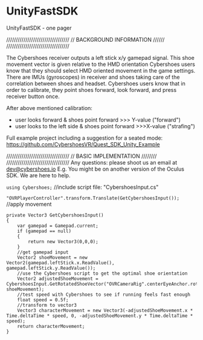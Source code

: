 # UnityFastSDK
UnityFastSDK - one pager

/////////////////////////////////
// BACKGROUND INFORMATION  //////
/////////////////////////////////


The Cybershoes receiver outputs a left stick x/y gamepad signal. 
This shoe movement vector is given relative to the HMD orientation 
Cybershoes users know that they should select HMD oriented movement in the game settings. 
There are IMUs (gyroscopes) in receiver and shoes taking care of the correlation between shoes and headset. 
Cybershoes users know that in order to calibrate, they point shoes forward, look forward, and press receiver button once. 

After above mentioned calibration: 
* user looks forward & shoes point forward >>> Y-value ("forward") 
* user looks to the left side & shoes point forward >>>X-value ("strafing") 

Full example project including a suggestion for a seated mode: https://github.com/CybershoesVR/Quest_SDK_Unity_Example 

///////////////////////////////// 
// BASIC IMPLEMENTATION  //////// 
///////////////////////////////// 
Any questions: please shoot us an email at dev@cybershoes.io 
E.g. You might be on another version of the Oculus SDK. 
We are here to help. 



```using Cybershoes;``` //include script file: "CybershoesInput.cs"  

 

```"OVRPlayerController".transform.Translate(GetCybershoesInput());``` //apply movement 
```
private Vector3 GetCybershoesInput()
{
    var gamepad = Gamepad.current;
    if (gamepad == null)
    {
        return new Vector3(0,0,0);
    }
    //get gamepad input
    Vector2 shoeMovement = new Vector2(gamepad.leftStick.x.ReadValue(), gamepad.leftStick.y.ReadValue());
    //use the Cybershoes script to get the optimal shoe orientation
    Vector2 adjustedShoeMovement = CybershoesInput.GetRotatedShoeVector("OVRCameraRig".centerEyeAnchor.rotation, shoeMovement);
    //test speed with Cybershoes to see if running feels fast enough
    float speed = 0.5f;
    //transform to vector3
    Vector3 characterMovement = new Vector3(-adjustedShoeMovement.x * Time.deltaTime * speed, 0, -adjustedShoeMovement.y * Time.deltaTime * speed);
    return characterMovement;
}  
```
